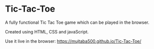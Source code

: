# Tic-Tac-Toe

A fully functional Tic Tac Toe game which can be played in the browser.

Created using HTML, CSS and javaScript.

Use it live in the browser: https://mujtaba500.github.io/Tic-Tac-Toe/
